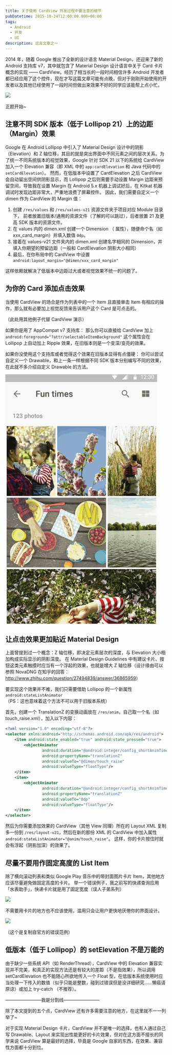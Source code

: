 ```yaml
---
title: 关于使用 CardView 开发过程中要注意的细节
pubDatetime: 2015-10-24T12:00:00.000+08:00
tags:
  - Android
  - 开发
  - UI
description: 远古文章之一
---
```


2014 年，随着 Google 推出了全新的设计语言 Material Design，还迎来了新的 Android 支持库 v7，其中就包含了 Material Design
设计语言中关于 Card 卡片概念的实现 —— CardView。经历了相当长的一段时间相信许多 Android
开发者都已经应用了这个控件，现在才写这篇文章可能有点晚，但对于刚刚开始使用的开发者以及其他已经使用了一段时间但做出来效果不好的同学应该能帮上点小忙。

![](../assets/201510-android-cardview-experience/p1.png)

正题开始~

## 注意不同 SDK 版本（低于 Lollipop 21）上的边距（Margin）效果

Google 在 Android Lollipop 中引入了 Material Design 设计中的阴影（Elevation）和 Z
轴位移，其目的就是突出界面中不同元素之间的层次关系。为了统一不同系统版本的视觉效果，Google 针对 SDK 21 以下的系统给
CardView 加入一个 Elevation 兼容（即 XML 中的 `app:cardElevation` 和 Java 代码中的 `setCardElevation`）。
然而，在低版本中设置了 CardElevation 之后 CardView 会自动留出空间供阴影显示，而 Lollipop 之后则需要手动设置 Margin
边距来预留空间，导致我在设置 Margin 在 Android 5.x 机器上调试好后，在 Kitkat 机器调试时发现边距非常大，严重地浪费了屏幕控件。
因此，我们需要自定义一个 dimen 作为 CardView 的 Margin 值：

1. 创建 `/res/values` 和 `/res/values-v21` 资源文件夹于项目对应 Module 目录下，
   前者放置旧版本/通用的资源文件（了解的可以跳过），后者放置 21 及更高 SDK 版本的资源文件。
2. 在 values 内的 dimen.xml 创建一个 Dimension （<dimen> 属性），随便命个名（如 xxx_card_margin）并填入数值 `0dp`。
3. 接着在 values-v21 文件夹内的 dimen.xml 创建名字相同的 Dimension，并填入你期望的预留边距（一般和 CardElevation 阴影大小相同）
4. 最后，在你布局中的 CardView 中设置 `android:layout_margin="@dimen/xxx_card_margin"`

这样依赖就解决了低版本中边距过大或者视觉效果不统一的问题了。

## 为你的 Card 添加点击效果

当使用 CardView 的场合是作为列表中的一个 Item 且直接单击 Item 有相应的操作，那么就有必要加上视觉反馈来告诉用户这个 Card
是可点击的。

（此处用其他例子代替 CardView 演示）

如果你是用了 AppCompat v7 支持库：
那么你可以直接给 CardView 加上 `android:foreground="?attr/selectableItemBackground"` 这个属性会在 Lollipop 上自动加上
Ripple 效果，在旧版本则是一个变深/变亮的效果。

如果你没使用这个支持库或者觉得这个效果在旧版本显得有点僵硬：
你可以尝试自定义一个 Drawable，和上一条一样根据不同 SDK 版本分别编写不同的效果，在此就不多介绍自定义 Drawable 的方法。

![](../assets/201510-android-cardview-experience/p2.gif)

## 让点击效果更加贴近 Material Design

上面曾提到过一个概念：Z 轴位移，即决定元素层次的深度，与 Elevation 大小相加构成实际显示的阴影深度。
在 Material Design Guidelines 中有建议卡片、按钮这类元素触摸时应当有一个浮起的效果，也就是增大 Z 轴位移（设计缘由可以参照
NovaDNG 在知乎的回答：<http://www.zhihu.com/question/27494839/answer/36865959>）

要实现这个效果并不难，我们只需要借助 Lollipop 的一个新属性 `android:stateListAnimator` （PS：这也意味着这个方法不可以用于旧版本系统）

首先，创建一个 TranslationZ 的变换动画放在 `/res/anim`，自己取一个名（如 touch_raise.xml），加入以下内容：

```xml
<?xml version="1.0" encoding="utf-8"?>
<selector xmlns:android="http://schemas.android.com/apk/res/android">
    <item android:state_enabled="true" android:state_pressed="true">
        <objectAnimator
                android:duration="@android:integer/config_shortAnimTime"
                android:propertyName="translationZ"
                android:valueTo="@dimen/touch_raise"
                android:valueType="floatType"/>
    </item>
    <item>
        <objectAnimator
                android:duration="@android:integer/config_shortAnimTime"
                android:propertyName="translationZ"
                android:valueTo="0dp"
                android:valueType="floatType"/>
    </item>
</selector>
```

然后为你需要添加效果的 CardView（其他 View 同理）所在的 Layout XML 复制多一份到 `/res/layout-v21`，然后在新的那份 XML 的
CardView 中加入属性 `android:stateListAnimator="@anim/touch_raise"`。
这样，你的卡片按住时就会有浮起（阴影加深）的效果了。

## 尽量不要用作固定高度的 List Item

除了横向滚动列表和类似 Google Play 音乐中的带封面图片卡片 Item，其他地方应该尽量避免做固定高度的卡片。
举一个错误例子，我之前写的快递查询应用「水表助手」，快递卡片就是用了固定宽度（误人子弟系列）

![](../assets/201510-android-cardview-experience/p4.png)

不需要用卡片的地方也不应该使用，滥用只会让用户更快地厌倦你的界面设计。

![](../assets/201510-android-cardview-experience/p5.png)

（这个是复制自官方的错误范例）

## 低版本（低于 Lollipop）的 setElevation 不是万能的

由于缺少一些系统 API（如 RenderThread），CardView 中的 Elevation 兼容实现并不完美，和真正的实现方法还是有较大的差距（不是指效果），所以调用
setCardElevation 也不能随心所欲地传入一个 Float 型，在低版本系统使用时应当处理一下传入的数值（似乎只能是整数，碰到过错误但是没详细研究……懒癌请原谅）或加上
try-catch （不推荐）。

————————我是分割线————————

除了本文提到的五个点，CardView 还有许多需要注意的地方，在这里就不一一列举了~

对于实现 Material Design 卡片，CardView 并不是唯一的选择，也有人通过自己写 Drawable、Layout 来实现出性能更好的卡片效果，但对在这方面不擅长的同学来说
CardView 算是最好的选择，毕竟是 Google 自家的东西，在效果、兼容性方面都十分到位。
